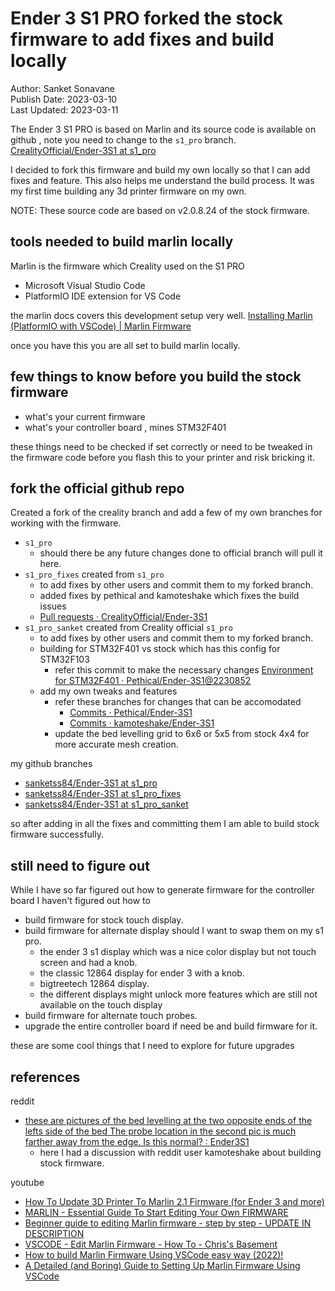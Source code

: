 # Ender 3 S1 PRO forked the stock firmware to add fixes and build locally 

Author: Sanket Sonavane   
Publish Date: 2023-03-10   
Last Updated: 2023-03-11  

The Ender 3 S1 PRO is based on Marlin and its source code is available on github , note you need to change to the `s1_pro` branch.
[CrealityOfficial/Ender-3S1 at s1_pro](https://github.com/CrealityOfficial/Ender-3S1/tree/s1_pro) 

I decided to fork this firmware and build my own locally so that I can add fixes and feature. This also helps me understand the build process. It was my first time building any 3d printer firmware on my own.

NOTE: These source code are based on v2.0.8.24 of the stock firmware.

## tools needed to build marlin locally 
Marlin is the firmware which Creality used on the S1 PRO

- Microsoft Visual Studio Code 
- PlatformIO IDE extension for VS Code

the marlin docs covers this development setup very well. 
[Installing Marlin (PlatformIO with VSCode) | Marlin Firmware](https://marlinfw.org/docs/basics/install_platformio_vscode.html)

once you have this you are all set to build marlin locally.

## few things to know before you build the stock firmware
- what's your current firmware 
- what's your controller board , mines STM32F401

these things need to be checked if set correctly or need to be tweaked in the firmware code before you flash this to your printer and risk bricking it.

## fork the official github repo
Created a fork of the creality branch and add a few of my own branches for working with the firmware. 

- `s1_pro` 
    - should there be any future changes done to official branch will pull it here.
- `s1_pro_fixes` created from `s1_pro`
    - to add fixes by other users and commit them to my forked branch.
    - added fixes by pethical and kamoteshake which fixes the build issues
    - [Pull requests · CrealityOfficial/Ender-3S1](https://github.com/CrealityOfficial/Ender-3S1/pulls)
- `s1_pro_sanket`  created from Creality official `s1_pro`
    - to add fixes by other users and commit them to my forked branch.
    - building for STM32F401 vs stock which has this config for STM32F103
        - refer this commit to make the necessary changes [Environment for STM32F401 · Pethical/Ender-3S1@2230852](https://github.com/Pethical/Ender-3S1/commit/22308521e74d386ac8c9e25f83337c9c045fb4a6) 
    - add my own tweaks and features 
        - refer these branches for changes that can be accomodated 
            - [Commits · Pethical/Ender-3S1](https://github.com/Pethical/Ender-3S1/commits/s1_pro_pethical)
            - [Commits · kamoteshake/Ender-3S1](https://github.com/kamoteshake/Ender-3S1/commits/s1_plus)
        - update the bed levelling grid to 6x6 or 5x5 from stock 4x4 for more accurate mesh creation.

my github branches
- [sanketss84/Ender-3S1 at s1_pro](https://github.com/sanketss84/Ender-3S1/tree/s1_pro)
- [sanketss84/Ender-3S1 at s1_pro_fixes](https://github.com/sanketss84/Ender-3S1/tree/s1_pro_fixes)
- [sanketss84/Ender-3S1 at s1_pro_sanket](https://github.com/sanketss84/Ender-3S1/tree/s1_pro_sanket)

so after adding in all the fixes and committing them I am able to build stock firmware successfully.

## still need to figure out
While I have so far figured out how to generate firmware for the controller board I haven't figured out how to 

- build firmware for stock touch display.
- build firmware for alternate display should I want to swap them on my s1 pro.
    - the ender 3 s1 display which was a nice color display but not touch screen and had a knob.
    - the classic 12864 display for ender 3 with a knob. 
    - bigtreetech 12864 display. 
    - the different displays might unlock more features which are still not available on the touch display
- build firmware for alternate touch probes.
- upgrade the entire controller board if need be and build firmware for it.

these are some cool things that I need to explore for future upgrades 

## references

reddit
- [these are pictures of the bed levelling at the two opposite ends of the lefts side of the bed The probe location in the second pic is much farther away from the edge. Is this normal? : Ender3S1](https://www.reddit.com/r/Ender3S1/comments/110zqqa/these_are_pictures_of_the_bed_leveling_at_the_two/)
  - here I had a discussion with reddit user kamoteshake about building stock firmware.

youtube
- [How To Update 3D Printer To Marlin 2.1 Firmware (for Ender 3 and more)](https://www.youtube.com/watch?v=dAlENiT3iek)
- [MARLIN - Essential Guide To Start Editing Your Own FIRMWARE](https://www.youtube.com/watch?v=ire4ZcAUsjA)
- [Beginner guide to editing Marlin firmware - step by step - UPDATE IN DESCRIPTION](https://www.youtube.com/watch?v=J9vxJT5Tgh4)
- [VSCODE - Edit Marlin Firmware - How To - Chris's Basement](https://www.youtube.com/watch?v=W6zYvRgGr3Q)
- [How to build Marlin Firmware Using VSCode easy way (2022)!](https://www.youtube.com/watch?v=vO9QmRr4gG4)
- [A Detailed (and Boring) Guide to Setting Up Marlin Firmware Using VSCode](https://www.youtube.com/watch?v=QXkqhf_JDSk)

